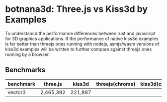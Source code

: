 # botnana3d: Three.js vs Kiss3d by Examples

To understancd the performance differences between rust and javascript for 3D graphics applications.
If the performance of native kiss3d examples is far better than threejs ones running with nodejs,
asmjs/wasm versions of kiss3d examples will be written to further compare against threejs ones
running by a browser.

## Benchmarks

|benchmark|three.js  |kiss3d  |threejs(chrome)|kiss3d(chrome)|
|---------|----------|--------|---------------|--------------|
|vector3  |2,465,392 |221,887 |               |              |
